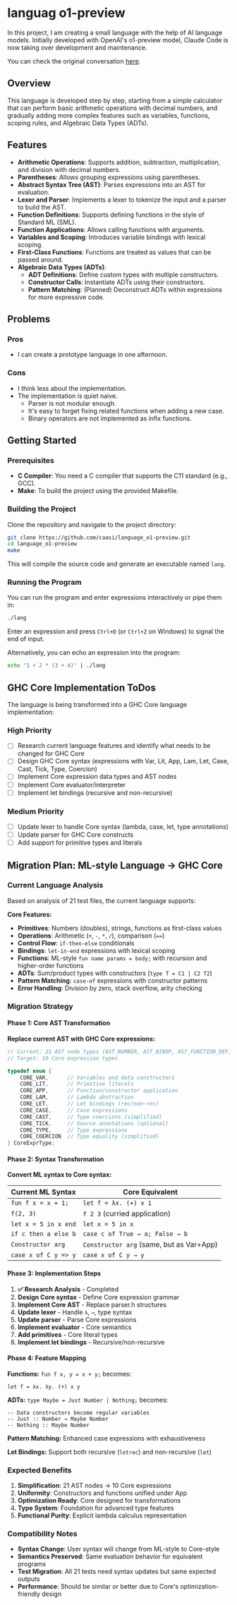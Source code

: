 # languag o1-preview

In this project, I am creating a small language with the help of AI language models. Initially developed with OpenAI's o1-preview model, Claude Code is now taking over development and maintenance.

You can check the original conversation [here](https://chatgpt.com/share/66f3e88c-c714-8003-b36e-0220effd8bad).

## Overview

This language is developed step by step, starting from a simple calculator that can perform basic arithmetic operations with decimal numbers, and gradually adding more complex features such as variables, functions, scoping rules, and Algebraic Data Types (ADTs).

## Features

- **Arithmetic Operations**: Supports addition, subtraction, multiplication, and division with decimal numbers.
- **Parentheses**: Allows grouping expressions using parentheses.
- **Abstract Syntax Tree (AST)**: Parses expressions into an AST for evaluation.
- **Lexer and Parser**: Implements a lexer to tokenize the input and a parser to build the AST.
- **Function Definitions**: Supports defining functions in the style of Standard ML (SML).
- **Function Applications**: Allows calling functions with arguments.
- **Variables and Scoping**: Introduces variable bindings with lexical scoping.
- **First-Class Functions**: Functions are treated as values that can be passed around.
- **Algebraic Data Types (ADTs)**:
    - **ADT Definitions**: Define custom types with multiple constructors.
    - **Constructor Calls**: Instantiate ADTs using their constructors.
    - **Pattern Matching**: (Planned) Deconstruct ADTs within expressions for more expressive code.

## Problems

### Pros

- I can create a prototype language in one afternoon.

### Cons

- I think less about the implementation.
- The implementation is quiet naive.
    - Parser is not modular enough.
    - It's easy to forget fixing related functions when adding a new case.
    - Binary operators are not implemented as infix functions.

## Getting Started

### Prerequisites

- **C Compiler**: You need a C compiler that supports the C11 standard (e.g., GCC).
- **Make**: To build the project using the provided Makefile.

### Building the Project

Clone the repository and navigate to the project directory:

```bash
git clone https://github.com/caasi/language_o1-preview.git
cd language_o1-preview
make
```

This will compile the source code and generate an executable named `lang`.

### Running the Program

You can run the program and enter expressions interactively or pipe them in:

```bash
./lang
```

Enter an expression and press `Ctrl+D` (or `Ctrl+Z` on Windows) to signal the end of input.

Alternatively, you can echo an expression into the program:

```bash
echo "1 + 2 * (3 + 4)" | ./lang
```

## GHC Core Implementation ToDos

The language is being transformed into a GHC Core language implementation:

### High Priority
- [ ] Research current language features and identify what needs to be changed for GHC Core
- [ ] Design GHC Core syntax (expressions with Var, Lit, App, Lam, Let, Case, Cast, Tick, Type, Coercion)
- [ ] Implement Core expression data types and AST nodes
- [ ] Implement Core evaluator/interpreter
- [ ] Implement let bindings (recursive and non-recursive)

### Medium Priority  
- [ ] Update lexer to handle Core syntax (lambda, case, let, type annotations)
- [ ] Update parser for GHC Core constructs
- [ ] Add support for primitive types and literals

## Migration Plan: ML-style Language → GHC Core

### Current Language Analysis

Based on analysis of 21 test files, the current language supports:

**Core Features:**
- **Primitives**: Numbers (doubles), strings, functions as first-class values
- **Operations**: Arithmetic (`+`, `-`, `*`, `/`), comparison (`==`)
- **Control Flow**: `if-then-else` conditionals
- **Bindings**: `let-in-end` expressions with lexical scoping
- **Functions**: ML-style `fun name params = body;` with recursion and higher-order functions
- **ADTs**: Sum/product types with constructors (`type T = C1 | C2 T2`)
- **Pattern Matching**: `case-of` expressions with constructor patterns
- **Error Handling**: Division by zero, stack overflow, arity checking

### Migration Strategy

#### Phase 1: Core AST Transformation
**Replace current AST with GHC Core expressions:**

```c
// Current: 21 AST node types (AST_NUMBER, AST_BINOP, AST_FUNCTION_DEF, etc.)
// Target: 10 Core expression types

typedef enum {
    CORE_VAR,      // Variables and data constructors  
    CORE_LIT,      // Primitive literals
    CORE_APP,      // Function/constructor application
    CORE_LAM,      // Lambda abstraction
    CORE_LET,      // Let bindings (rec/non-rec)
    CORE_CASE,     // Case expressions
    CORE_CAST,     // Type coercions (simplified)
    CORE_TICK,     // Source annotations (optional)
    CORE_TYPE,     // Type expressions
    CORE_COERCION  // Type equality (simplified)
} CoreExprType;
```

#### Phase 2: Syntax Transformation
**Convert ML syntax to Core syntax:**

| Current ML Syntax | Core Equivalent |
|------------------|-----------------|
| `fun f x = x + 1;` | `let f = λx. (+) x 1` |
| `f(2, 3)` | `f 2 3` (curried application) |
| `let x = 5 in x end` | `let x = 5 in x` |
| `if c then a else b` | `case c of True → a; False → b` |
| `Constructor arg` | `Constructor arg` (same, but as Var+App) |
| `case x of C y => y` | `case x of C y → y` |

#### Phase 3: Implementation Steps

1. **✅ Research Analysis** - Completed
2. **Design Core syntax** - Define Core expression grammar
3. **Implement Core AST** - Replace parser.h structures
4. **Update lexer** - Handle `λ`, `→`, type syntax
5. **Update parser** - Parse Core expressions
6. **Implement evaluator** - Core semantics
7. **Add primitives** - Core literal types
8. **Implement let bindings** - Recursive/non-recursive

#### Phase 4: Feature Mapping

**Functions:** `fun f x, y = x + y;` becomes:
```
let f = λx. λy. (+) x y
```

**ADTs:** `type Maybe = Just Number | Nothing;` becomes:
```
-- Data constructors become regular variables
-- Just :: Number → Maybe Number  
-- Nothing :: Maybe Number
```

**Pattern Matching:** Enhanced case expressions with exhaustiveness

**Let Bindings:** Support both recursive (`letrec`) and non-recursive (`let`)

### Expected Benefits

1. **Simplification**: 21 AST nodes → 10 Core expressions
2. **Uniformity**: Constructors and functions unified under App
3. **Optimization Ready**: Core designed for transformations
4. **Type System**: Foundation for advanced type features
5. **Functional Purity**: Explicit lambda calculus representation

### Compatibility Notes

- **Syntax Change**: User syntax will change from ML-style to Core-style
- **Semantics Preserved**: Same evaluation behavior for equivalent programs
- **Test Migration**: All 21 tests need syntax updates but same expected outputs
- **Performance**: Should be similar or better due to Core's optimization-friendly design

